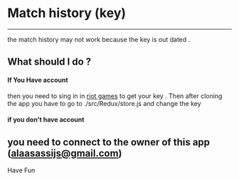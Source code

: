 # Match history (key)
---
the match history may not work because the key is out dated .  
## What should I do ?
#### If You Have account 
then you need to sing in in [riot  games](https://developer.riotgames.com/) to get your key . Then after cloning the app you have to go to ./src/Redux/store.js and change the key 
#### if you don't have account 
you need  to connect to the owner of this app (alaasassijs@gmail.com) 
---
Have Fun
